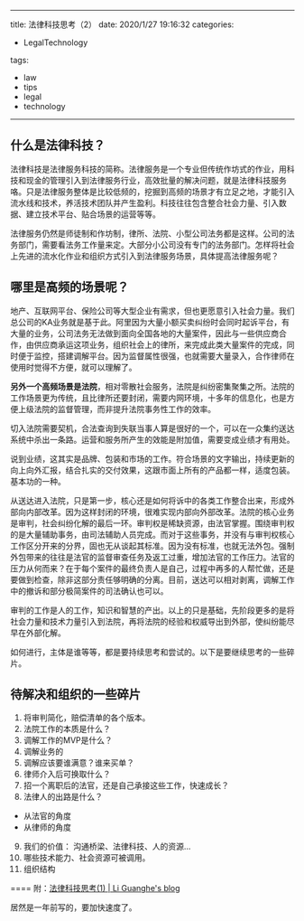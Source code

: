 
---
title: 法律科技思考（2）
date: 2020/1/27 19:16:32
categories: 
- LegalTechnology

tags:
- law
- tips
- legal
- technology

---

## 什么是法律科技？
法律科技是法律服务科技的简称。法律服务是一个专业但传统作坊式的作业，用科技和现金的管理引入到法律服务行业，高效批量的解决问题，就是法律科技服务咯。只是法律服务整体是比较低频的，挖掘到高频的场景才有立足之地，才能引入流水线和技术，养活技术团队并产生盈利。科技往往包含整合社会力量、引入数据、建立技术平台、贴合场景的运营等等。

法律服务仍然是师徒制和作坊制，律所、法院、小型公司法务都是这样。公司的法务部门，需要看法务工作量来定。大部分小公司没有专门的法务部门。怎样将社会上先进的流水化作业和组织方式引入到法律服务场景，具体提高法律服务呢？

## 哪里是高频的场景呢？

地产、互联网平台、保险公司等大型企业有需求，但也更愿意引入社会力量。我们总公司的KA业务就是基于此。阿里因为大量小额买卖纠纷时会同时起诉平台，有大量的业务，公司法务无法做到面向全国各地的大量案件，因此与一些供应商合作，由供应商承运这项业务，组织社会上的律所，来完成此类大量案件的完成，同时便于监控，搭建调解平台。因为监督属性很强，也就需要大量录入，合作律师在使用时觉得不方便，就可以理解了。

**另外一个高频场景是法院**，相对零散社会服务，法院是纠纷密集聚集之所。法院的工作场景更为传统，且比律所还要封闭，需要内网环境，十多年的信息化，也是方便上级法院的监督管理，而非提升法院事务性工作的效率。

切入法院需要契机，合法查询到失联当事人算是很好的一个，可以在一众集约送达系统中杀出一条路。运营和服务所产生的效能是附加值，需要变成业绩才有用处。

说到业绩，这其实是品牌、包装和市场的工作。符合场景的文字输出，持续更新的向上向外汇报，结合扎实的交付效果，这跟市面上所有的产品都一样，适度包装。基本功的一种。

从送达进入法院，只是第一步，核心还是如何将诉中的各类工作整合出来，形成外部向内部改革。因为这样封闭的环境，很难实现内部向外部改革。法院的核心业务是审判，社会纠纷化解的最后一环。审判权是稀缺资源，由法官掌握。围绕审判权的是大量辅助事务，由司法辅助人员完成。而对于这些事务，并没有与审判权核心工作区分开来的分界，固也无从谈起其标准。因为没有标准，也就无法外包。强制外包带来的往往是法官的监督审查任务及返工过重，增加法官的工作压力。法官的压力从何而来？在于每个案件的最终负责人是自己，过程中再多的人帮忙做，还是要做到检查，除非这部分责任够明确的分离。目前，送达可以相对剥离，调解工作中的撤诉和部分极简案件的司法确认也可以。

审判的工作是人的工作，知识和智慧的产出。以上的只是基础，先阶段更多的是将社会力量和技术力量引入到法院，再将法院的经验和权威导出到外部，使纠纷能尽早在外部化解。

如何进行，主体是谁等等，都是要持续思考和尝试的。以下是要继续思考的一些碎片。

## 待解决和组织的一些碎片
1. 将审判简化，赔偿清单的各个版本。
2. 法院工作的本质是什么？
3. 调解工作的MVP是什么？
4. 调解业务的
5. 调解应该要谁满意？谁来买单？
6. 律师介入后可换取什么？
7. 招一个离职后的法官，还是自己承接这些工作，快速成长？
8. 法律人的出路是什么？
- 从法官的角度
- 从律师的角度
9. 我们的价值：
沟通桥梁、法律科技、人的资源...
10. 哪些技术能力、社会资源可被调用。
11. 组织结构

====
附：[法律科技思考(1) | Li Guanghe's blog](https://liguanghe.github.io/2018/12/27/LTCreation1/)

居然是一年前写的，要加快速度了。







